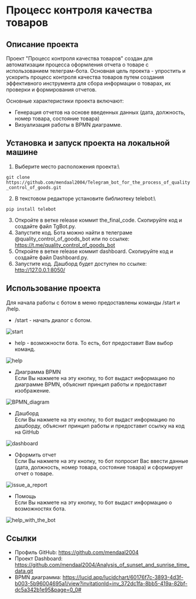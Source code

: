 # Процесс контроля качества товаров

## Описание проекта

Проект "Процесс контроля качества товаров" создан для автоматизации процесса оформления отчета о товаре с использованием телеграм-бота.
Основная цель проекта - упростить и ускорить процесс контроля качества товаров путем создания эффективного инструмента для сбора информации о товарах, их проверки и формирования отчетов.

 Основные характеристики проекта включают:
* Генерация отчетов на основе введенных данных (дата, должность, номер товара, состояние товара)
* Визуализация работы в BPMN диаграмме.

## Установка и запуск проекта на локальной машине
1. Выберите место расположения проекта:\

`git clone https://github.com/mendaal2004/Telegram_bot_for_the_process_of_quality_control_of_goods.git`

2. В текстовом редакторе установите библиотеку telebot:\

`pip install telebot`

3. Откройте в ветке release коммит the_final_code. Скопируйте код и создайте файл TgBot.py.
4. Запустите код. Бота можно найти в телеграме @quality_control_of_goods_bot или по ссылке: https://t.me/quality_control_of_goods_bot
5. Откройте в ветке release коммит dashboard. Скопируйте код и создайте файл Dashboard.py.
6. Запустите код. Дашборд будет доступен по ссылке: <http://127.0.0.1:8050/>

## Использование проекта
Для начала работы с ботом в меню предоставлены команды /start и /help.
* /start - начать диалог с ботом.

![start](https://github.com/mendaal2004/Telegram_bot_for_the_process_of_quality_control_of_goods/assets/134377794/d72f4b2e-77e3-453c-a214-59e9c8f4d327)

* help - возможности бота. То есть, бот предоставит Вам выбор команд.

![help](https://github.com/mendaal2004/Telegram_bot_for_the_process_of_quality_control_of_goods/assets/134377794/17caeded-96f2-4508-8cc4-a63eb8ab7b8f)
  
  * Диаграмма BPMN\
    Если Вы нажмете на эту кнопку, то бот выдаст информацию по диаграмме BPMN, объяснит принцип работы и предоставит изображение.

![BPMN_diagram](https://github.com/mendaal2004/Telegram_bot_for_the_process_of_quality_control_of_goods/assets/134377794/e188d12e-30d4-4b4b-932d-d853431bc8fb)
  
  * Дашборд\
    Если Вы нажмете на эту кнопку, то бот выдаст информацию по дашборду, объяснит принцип работы и  предоставит ссылку на код на GitHub

![dashboard](https://github.com/mendaal2004/Telegram_bot_for_the_process_of_quality_control_of_goods/assets/134377794/97b100d4-974a-401f-8936-43e9f2d3f365)
    
  * Оформить отчет\
    Если Вы нажмете на эту кнопку, то бот попросит Вас ввести данные (дата, должность, номер товара, состояние товара) и сформирует отчет о товаре.

![issue_a_report](https://github.com/mendaal2004/Telegram_bot_for_the_process_of_quality_control_of_goods/assets/134377794/4f1eec1f-3180-468e-87e6-e780c2138e21)

  * Помощь\
    Если Вы нажмете на эту кнопку, то бот выдаст информацию о возможностях бота.

![help_with_the_bot](https://github.com/mendaal2004/Telegram_bot_for_the_process_of_quality_control_of_goods/assets/134377794/f17648ac-94ec-4b8c-b583-27a2a89ab856)

## Ссылки
* Профиль GitHub: <https://github.com/mendaal2004>
* Проект Dashboard: <https://github.com/mendaal2004/Analysis_of_sunset_and_sunrise_time_data.git>
* BPMN диаграмма: <https://lucid.app/lucidchart/60176f7c-3893-4d3f-b003-5b96004695a1/view?invitationId=inv_372dc1fa-8bb5-419a-82bf-dc5a342b1e95&page=0_0#>
